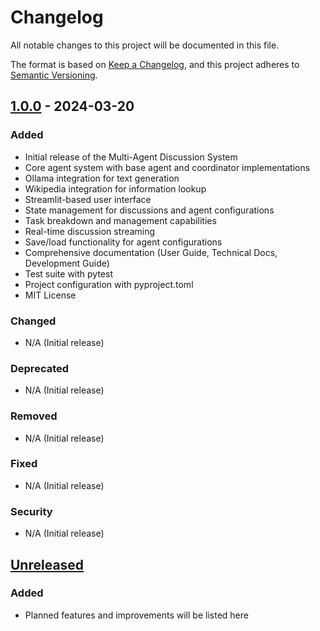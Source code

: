 # Changelog

All notable changes to this project will be documented in this file.

The format is based on [Keep a Changelog](https://keepachangelog.com/en/1.0.0/),
and this project adheres to [Semantic Versioning](https://semver.org/spec/v2.0.0.html).

## [1.0.0] - 2024-03-20

### Added
- Initial release of the Multi-Agent Discussion System
- Core agent system with base agent and coordinator implementations
- Ollama integration for text generation
- Wikipedia integration for information lookup
- Streamlit-based user interface
- State management for discussions and agent configurations
- Task breakdown and management capabilities
- Real-time discussion streaming
- Save/load functionality for agent configurations
- Comprehensive documentation (User Guide, Technical Docs, Development Guide)
- Test suite with pytest
- Project configuration with pyproject.toml
- MIT License

### Changed
- N/A (Initial release)

### Deprecated
- N/A (Initial release)

### Removed
- N/A (Initial release)

### Fixed
- N/A (Initial release)

### Security
- N/A (Initial release)

## [Unreleased]

### Added
- Planned features and improvements will be listed here

[1.0.0]: https://github.com/cptntrps/Mi7/releases/tag/v1.0.0
[Unreleased]: https://github.com/cptntrps/Mi7/compare/v1.0.0...HEAD 